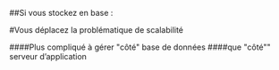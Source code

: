 ##Si vous stockez en base :

#Vous déplacez la problématique de scalabilité

####Plus compliqué à gérer "côté" base de données
####que "côté"" serveur d’application
